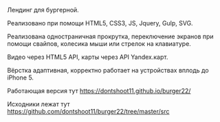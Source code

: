 Лендинг для бургерной.

Реализовано при помощи HTML5, CSS3, JS, Jquery, Gulp, SVG.

Реализована одностраничная прокрутка, переключение экранов при помощи свайпов, колесика мыши или стрелок на клавиатуре.

Видео через HTML5 API, карты через API Yandex.карт.

Вёрстка адаптивная, корректно работает на устройствах вплодь до iPhone 5.

Работающая версия тут https://dontshoot11.github.io/burger22/

Исходники лежат тут https://github.com/dontshoot11/burger22/tree/master/src
